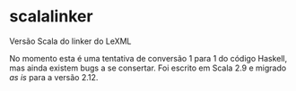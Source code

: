 # scalalinker

Versão Scala do linker do LeXML

No momento esta é uma tentativa de conversão 1 para 1 do código Haskell, mas ainda existem bugs a se consertar.
Foi escrito em Scala 2.9 e migrado _as is_ para a versão 2.12.